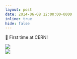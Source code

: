 ```yaml
---
layout: post
date: 2014-06-08 12:00:00-0000
inline: true
hide: false
---
```


:tada: First time at CERN!

<div class="row mt-3 align-items-center justify-content-sm-center">
    <div class="col-sm-5 mt-3 mt-md-0">
        <img class="img-fluid rounded z-depth-1" src="{{ site.baseurl }}/assets/img/first_time_at_CERN_1.jpg">
    </div>
    <div class="col-sm-3 mt-3 mt-md-0">
        <img class="img-fluid rounded z-depth-1" src="{{ site.baseurl }}/assets/img/first_time_at_CERN_2.jpg">
    </div>
</div>

